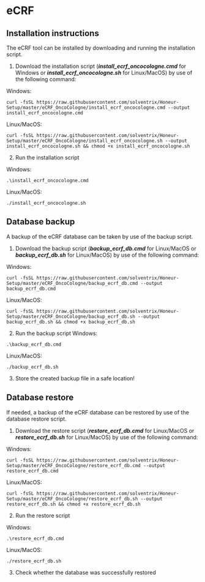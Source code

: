 # eCRF 

## Installation instructions
The eCRF tool can be installed by downloading and running the installation script.

1. Download the installation script (**_install_ecrf_oncocologne.cmd_** for Windows or **_install_ecrf_oncocologne.sh_** for Linux/MacOS) by use of the following command:

Windows:
```
curl -fsSL https://raw.githubusercontent.com/solventrix/Honeur-Setup/master/eCRF_OncoCologne/install_ecrf_oncocologne.cmd --output install_ecrf_oncocologne.cmd
```
Linux/MacOS:
```
curl -fsSL https://raw.githubusercontent.com/solventrix/Honeur-Setup/master/eCRF_OncoCologne/install_ecrf_oncocologne.sh --output install_ecrf_oncocologne.sh && chmod +x install_ecrf_oncocologne.sh
```
2. Run the installation script

Windows:
```
.\install_ecrf_oncocologne.cmd
```

Linux/MacOS:
```
./install_ecrf_oncocologne.sh
```

## Database backup
A backup of the eCRF database can be taken by use of the backup script.

1. Download the backup script (**_backup_ecrf_db.cmd_** for Linux/MacOS or **_backup_ecrf_db.sh_** for Linux/MacOS) by use of the following command:

Windows:
```
curl -fsSL https://raw.githubusercontent.com/solventrix/Honeur-Setup/master/eCRF_OncoCologne/backup_ecrf_db.cmd --output backup_ecrf_db.cmd
```
Linux/MacOS:
```
curl -fsSL https://raw.githubusercontent.com/solventrix/Honeur-Setup/master/eCRF_OncoCologne/backup_ecrf_db.sh --output backup_ecrf_db.sh && chmod +x backup_ecrf_db.sh
```
2. Run the backup script
Windows:
```
.\backup_ecrf_db.cmd
```
Linux/MacOS:
```
./backup_ecrf_db.sh
```
3. Store the created backup file in a safe location!

## Database restore
If needed, a backup of the eCRF database can be restored by use of the database restore script.

1. Download the restore script (**_restore_ecrf_db.cmd_** for Linux/MacOS or **_restore_ecrf_db.sh_** for Linux/MacOS) by use of the following command:

Windows:
```
curl -fsSL https://raw.githubusercontent.com/solventrix/Honeur-Setup/master/eCRF_OncoCologne/restore_ecrf_db.cmd --output restore_ecrf_db.cmd
```
Linux/MacOS:
```
curl -fsSL https://raw.githubusercontent.com/solventrix/Honeur-Setup/master/eCRF_OncoCologne/restore_ecrf_db.sh --output restore_ecrf_db.sh && chmod +x restore_ecrf_db.sh
```
2. Run the restore script

Windows:
```
.\restore_ecrf_db.cmd
```
Linux/MacOS:
```
./restore_ecrf_db.sh
```
3. Check whether the database was successfully restored




